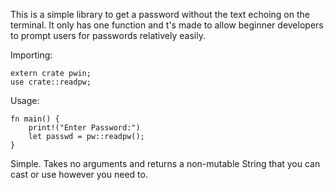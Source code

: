 This is a simple library to get a password without the text echoing on the terminal. It only has one function and t's made to allow beginner developers to prompt users for passwords relatively easily.

Importing:

    extern crate pwin;
    use crate::readpw;


Usage:

    fn main() {
        print!("Enter Password:")
        let passwd = pw::readpw();
    }


Simple. Takes no arguments and returns a non-mutable String that you can cast or use however you need to.
